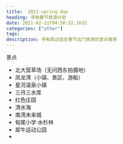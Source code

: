 ```yaml
---
title:  2021-spring-day
heading: 寻甸春节旅游计划
date: 2021-02-11T04:50:52.163Z
categories: ["other"]
tags: 
description: 寻甸周边适合春节出门旅游的景点推荐
---
```


景点
- 北大营草场（无问西东拍摄地）
- 凤龙湾（小镇、景区、游船）
- 星河温泉小镇
- 三月三水库
- 红色庄园
- 清水海
- 南湾未来城
- 甸尾小学·水杉林
- 犀牛运动公园
- 